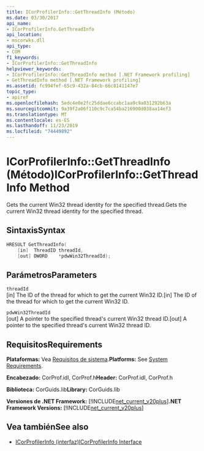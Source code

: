 ```yaml
---
title: ICorProfilerInfo::GetThreadInfo (Método)
ms.date: 03/30/2017
api_name:
- ICorProfilerInfo.GetThreadInfo
api_location:
- mscorwks.dll
api_type:
- COM
f1_keywords:
- ICorProfilerInfo::GetThreadInfo
helpviewer_keywords:
- ICorProfilerInfo::GetThreadInfo method [.NET Framework profiling]
- GetThreadInfo method [.NET Framework profiling]
ms.assetid: fc994fef-65c9-432a-84cb-66c8141147e7
topic_type:
- apiref
ms.openlocfilehash: 5edc4e0e2fc25ddae6ccabc1aa9c9a031292b63a
ms.sourcegitcommit: 9a39f2a06f110c9c7ca54ba216900d038aa14ef3
ms.translationtype: MT
ms.contentlocale: es-ES
ms.lasthandoff: 11/23/2019
ms.locfileid: "74449892"
---
```

# <a name="icorprofilerinfogetthreadinfo-method"></a><span data-ttu-id="220bb-102">ICorProfilerInfo::GetThreadInfo (Método)</span><span class="sxs-lookup"><span data-stu-id="220bb-102">ICorProfilerInfo::GetThreadInfo Method</span></span>
<span data-ttu-id="220bb-103">Gets the current Win32 thread identity for the specified thread.</span><span class="sxs-lookup"><span data-stu-id="220bb-103">Gets the current Win32 thread identity for the specified thread.</span></span>  
  
## <a name="syntax"></a><span data-ttu-id="220bb-104">Sintaxis</span><span class="sxs-lookup"><span data-stu-id="220bb-104">Syntax</span></span>  
  
```cpp  
HRESULT GetThreadInfo(  
    [in]  ThreadID threadId,  
    [out] DWORD    *pdwWin32ThreadId);  
```  
  
## <a name="parameters"></a><span data-ttu-id="220bb-105">Parámetros</span><span class="sxs-lookup"><span data-stu-id="220bb-105">Parameters</span></span>  
 `threadId`  
 <span data-ttu-id="220bb-106">[in] The ID of the thread for which to get the current Win32 ID.</span><span class="sxs-lookup"><span data-stu-id="220bb-106">[in] The ID of the thread for which to get the current Win32 ID.</span></span>  
  
 `pdwWin32ThreadId`  
 <span data-ttu-id="220bb-107">[out] A pointer to the specified thread's current Win32 thread ID.</span><span class="sxs-lookup"><span data-stu-id="220bb-107">[out] A pointer to the specified thread's current Win32 thread ID.</span></span>  
  
## <a name="requirements"></a><span data-ttu-id="220bb-108">Requisitos</span><span class="sxs-lookup"><span data-stu-id="220bb-108">Requirements</span></span>  
 <span data-ttu-id="220bb-109">**Plataformas:** Vea [Requisitos de sistema](../../../../docs/framework/get-started/system-requirements.md).</span><span class="sxs-lookup"><span data-stu-id="220bb-109">**Platforms:** See [System Requirements](../../../../docs/framework/get-started/system-requirements.md).</span></span>  
  
 <span data-ttu-id="220bb-110">**Encabezado:** CorProf.idl, CorProf.h</span><span class="sxs-lookup"><span data-stu-id="220bb-110">**Header:** CorProf.idl, CorProf.h</span></span>  
  
 <span data-ttu-id="220bb-111">**Biblioteca:** CorGuids.lib</span><span class="sxs-lookup"><span data-stu-id="220bb-111">**Library:** CorGuids.lib</span></span>  
  
 <span data-ttu-id="220bb-112">**Versiones de .NET Framework:** [!INCLUDE[net_current_v20plus](../../../../includes/net-current-v20plus-md.md)]</span><span class="sxs-lookup"><span data-stu-id="220bb-112">**.NET Framework Versions:** [!INCLUDE[net_current_v20plus](../../../../includes/net-current-v20plus-md.md)]</span></span>  
  
## <a name="see-also"></a><span data-ttu-id="220bb-113">Vea también</span><span class="sxs-lookup"><span data-stu-id="220bb-113">See also</span></span>

- [<span data-ttu-id="220bb-114">ICorProfilerInfo (interfaz)</span><span class="sxs-lookup"><span data-stu-id="220bb-114">ICorProfilerInfo Interface</span></span>](../../../../docs/framework/unmanaged-api/profiling/icorprofilerinfo-interface.md)
